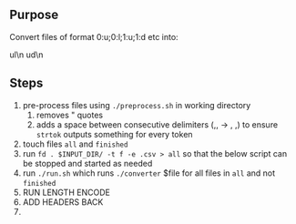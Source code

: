 ## Purpose

Convert files of format 0:u;0:l;1:u;1:d etc into:

ul\n
ud\n

## Steps

1. pre-process files using `./preprocess.sh` in working directory 
    1. removes " quotes
    2. adds a space between consecutive delimiters (,, -> , ,) to ensure `strtok` outputs something for every token
2. touch files `all` and `finished`
3. run `fd . $INPUT_DIR/ -t f -e .csv > all` so that the below script can be stopped and started as needed
4. run `./run.sh` which runs `./converter` $file for all files in `all` and not `finished`
5. RUN LENGTH ENCODE
6. ADD HEADERS BACK
7. 
